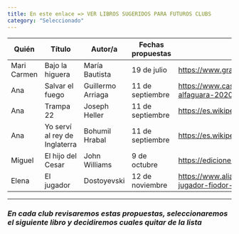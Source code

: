 ```yaml
---
title: En este enlace => VER LIBROS SUGERIDOS PARA FUTUROS CLUBS
category: "Seleccionado"
---
```

Quién  | Título  | Autor/a |Fechas propuestas | Información |
------ | ------- | ------- | ---------------- | ----------- |
Mari Carmen | Bajo la higuera | María Bautista | 19 de julio | https://www.grantlibreria.com/libro/bajo-la-higuera_13920 |
Ana | Salvar el fuego | Guillermo Arriaga | 11 de septiembre | https://www.casadellibro.com/libro-salvar-el-fuego-premio-alfaguara-2020/9788420439303/11329549 |
Ana | Trampa 22 | Joseph Heller | 11 de septiembre | https://es.wikipedia.org/wiki/Trampa_22_(libro) |
Ana | Yo serví al rey de Inglaterra | Bohumil Hrabal | 11 de septiembre | https://es.wikipedia.org/wiki/Yo_serv%C3%AD_al_rey_de_Inglaterra |
Miguel | El hijo del Cesar | John Williams | 9 de octubre | https://edicionespamies.com/libros/el-hijo-de-cesar/ |
Elena | El jugador | Dostoyevski | 12 de noviembre | https://www.alianzaeditorial.es/libro/bibliotecas-de-autor/el-jugador-fiodor-dostoyevski-9788420641942/ |
***
### ***En cada club revisaremos estas propuestas, seleccionaremos el siguiente libro y decidiremos cuales quitar de la lista***
